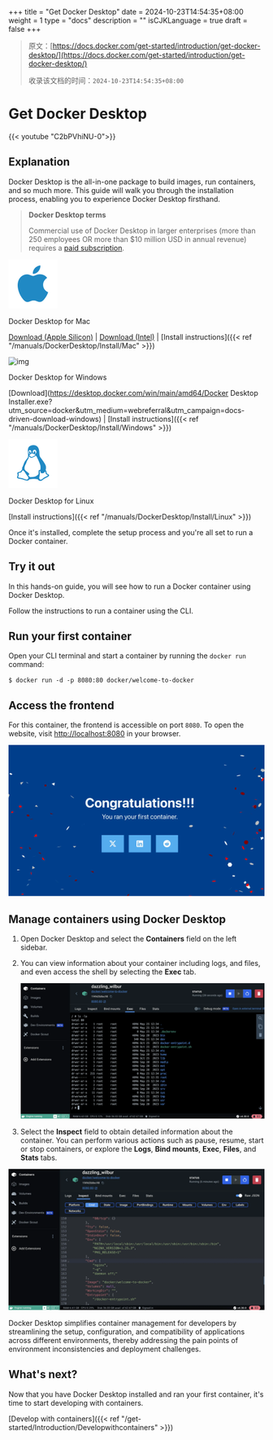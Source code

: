 +++
title = "Get Docker Desktop"
date = 2024-10-23T14:54:35+08:00
weight = 1
type = "docs"
description = ""
isCJKLanguage = true
draft = false
+++

> 原文：[https://docs.docker.com/get-started/introduction/get-docker-desktop/](https://docs.docker.com/get-started/introduction/get-docker-desktop/)
>
> 收录该文档的时间：`2024-10-23T14:54:35+08:00`

# Get Docker Desktop

{{< youtube "C2bPVhiNU-0">}}

## Explanation

Docker Desktop is the all-in-one package to build images, run containers, and so much more. This guide will walk you through the installation process, enabling you to experience Docker Desktop firsthand.

> **Docker Desktop terms**
>
> Commercial use of Docker Desktop in larger enterprises (more than 250 employees OR more than $10 million USD in annual revenue) requires a [paid subscription](https://www.docker.com/pricing/?_gl=1*1nyypal*_ga*MTYxMTUxMzkzOS4xNjgzNTM0MTcw*_ga_XJWPQMJYHQ*MTcxNjk4MzU4Mi4xMjE2LjEuMTcxNjk4MzkzNS4xNy4wLjA.).

![img](GetDockerDesktop_img/apple_48.svg)

Docker Desktop for Mac

[Download (Apple Silicon)](https://desktop.docker.com/mac/main/arm64/Docker.dmg?utm_source=docker&utm_medium=webreferral&utm_campaign=docs-driven-download-mac-arm64) | [Download (Intel)](https://desktop.docker.com/mac/main/amd64/Docker.dmg?utm_source=docker&utm_medium=webreferral&utm_campaign=docs-driven-download-mac-amd64) | [Install instructions]({{< ref "/manuals/DockerDesktop/Install/Mac" >}})

![img](https://docs.docker.com/assets/images/windows_48.svg)

Docker Desktop for Windows

[Download](https://desktop.docker.com/win/main/amd64/Docker Desktop Installer.exe?utm_source=docker&utm_medium=webreferral&utm_campaign=docs-driven-download-windows) | [Install instructions]({{< ref "/manuals/DockerDesktop/Install/Windows" >}})

![img](GetDockerDesktop_img/linux_48.svg)

Docker Desktop for Linux

[Install instructions]({{< ref "/manuals/DockerDesktop/Install/Linux" >}})

Once it's installed, complete the setup process and you're all set to run a Docker container.

## Try it out

In this hands-on guide, you will see how to run a Docker container using Docker Desktop.

Follow the instructions to run a container using the CLI.

## Run your first container

Open your CLI terminal and start a container by running the `docker run` command:



```console
$ docker run -d -p 8080:80 docker/welcome-to-docker
```

## Access the frontend

For this container, the frontend is accessible on port `8080`. To open the website, visit [http://localhost:8080](http://localhost:8080/) in your browser.

![Screenshot of the landing page of the Nginx web server, coming from the running container](GetDockerDesktop_img/access-the-frontend.webp)

## Manage containers using Docker Desktop

1. Open Docker Desktop and select the **Containers** field on the left sidebar.

2. You can view information about your container including logs, and files, and even access the shell by selecting the **Exec** tab.

   ![Screenshot of exec into the running container in Docker Desktop](GetDockerDesktop_img/exec-into-docker-container.webp)

3. Select the **Inspect** field to obtain detailed information about the container. You can perform various actions such as pause, resume, start or stop containers, or explore the **Logs**, **Bind mounts**, **Exec**, **Files**, and **Stats** tabs.

![Screenshot of inspecting the running container in Docker Desktop](GetDockerDesktop_img/inspecting-container.webp)

Docker Desktop simplifies container management for developers by streamlining the setup, configuration, and compatibility of applications across different environments, thereby addressing the pain points of environment inconsistencies and deployment challenges.

## What's next?

Now that you have Docker Desktop installed and ran your first container, it's time to start developing with containers.

[Develop with containers]({{< ref "/get-started/Introduction/Developwithcontainers" >}})
